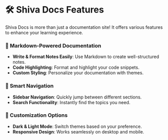 # 🛠️ Shiva Docs Features  

Shiva Docs is more than just a documentation site! It offers various features to enhance your learning experience.

### 🔹 Markdown-Powered Documentation  
- **Write & Format Notes Easily**: Use Markdown to create well-structured notes.  
- **Code Highlighting**: Format and highlight your code snippets.  
- **Custom Styling**: Personalize your documentation with themes.  

### 🔹 Smart Navigation  
- **Sidebar Navigation**: Quickly jump between different sections.  
- **Search Functionality**: Instantly find the topics you need.  

### 🔹 Customization Options  
- **Dark & Light Mode**: Switch themes based on your preference.  
- **Responsive Design**: Works seamlessly on desktop and mobile.  
